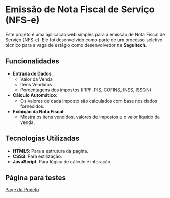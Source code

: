 # Emissão de Nota Fiscal de Serviço (NFS-e)

Este projeto é uma aplicação web simples para a emissão de Nota Fiscal de Serviço (NFS-e). Ele foi desenvolvido como parte de um processo seletivo técnico para a vaga de estágio como desenvolvedor na **Saguitech**.

## Funcionalidades

- **Entrada de Dados**:
  - Valor da Venda
  - Itens Vendidos
  - Porcentagens dos impostos (IRPF, PIS, COFINS, INSS, ISSQN)
- **Cálculo Automático**:
  - Os valores de cada imposto são calculados com base nos dados fornecidos.
- **Exibição da Nota Fiscal**:
  - Mostra os itens vendidos, valores de impostos e o valor líquido da venda.

## Tecnologias Utilizadas

- **HTML5**: Para a estrutura da página.
- **CSS3**: Para estilização.
- **JavaScript**: Para lógica de cálculo e interação.

## Página para testes
[Page do Projeto](https://uitanmaciel.github.io/teste-tecnico-saguitech/)

